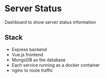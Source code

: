 # Server Status

Dashboard to show server status information

## Stack

- Express backend
- Vue.js frontend
- MongoDB as the database
- Each service running as a docker container
- nginx to route traffic
